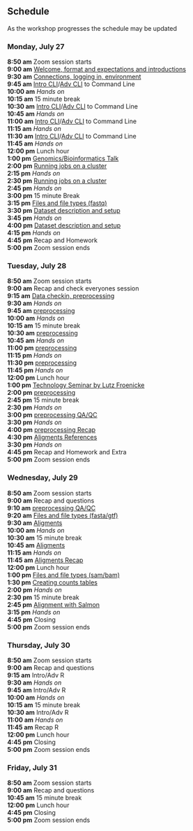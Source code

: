 ## Schedule

As the workshop progresses the schedule may be updated

### Monday, July 27

**8:50 am**  Zoom session starts    
**9:00 am**  [Welcome, format and expectations and introductions](welcome)    
**9:30 am**  [Connections, logging in, environment](../prerequisites/cli/logging-in)  
**9:45 am**  [Intro CLI](../prerequisites/cli/command-line-intro)/[Adv CLI](../prerequisites/cli/advanced-command-line) to Command Line  
**10:00 am**   _Hands on_   
**10:15 am**  15 minute break   
**10:30 am**  [Intro CLI](../prerequisites/cli/command-line-intro)/[Adv CLI](../prerequisites/cli/advanced-command-line) to Command Line     
**10:45 am**   _Hands on_    
**11:00 am**  [Intro CLI](../prerequisites/cli/command-line-intro)/[Adv CLI](../prerequisites/cli/advanced-command-line) to Command Line    
**11:15 am**   _Hands on_     
**11:30 am**  [Intro CLI](../prerequisites/cli/command-line-intro)/[Adv CLI](../prerequisites/cli/advanced-command-line) to Command Line    
**11:45 am**   _Hands on_     
**12:00 pm** Lunch hour       
**1:00 pm**  [Genomics/Bioinformatics Talk](https://raw.githubusercontent.com/ucdavis-bioinformatics-training/ucdavis-bioinformatics-training.presentations/master/genomics/Genomics_a_perspective_May_2020.pdf)  
**2:00 pm**    [Running jobs on a cluster](../prerequisites/cli/cluster)    
**2:15 pm**     _Hands on_   
**2:30 pm**    [Running jobs on a cluster](../prerequisites/cli/cluster)    
**2:45 pm**     _Hands on_    
**3:00 pm**     15 minute Break    
**3:15 pm**   [Files and file types (fastq)](../data_reduction/filetypes)    
**3:30 pm**   [Dataset description and setup](../data_reduction/00-project_setup_mm)    
**3:45 pm**     _Hands on_     
**4:00 pm**   [Dataset description and setup](../data_reduction/00-project_setup_mm)    
**4:15 pm**   _Hands on_          
**4:45 pm**  Recap and Homework       
**5:00 pm**  Zoom session ends        

### Tuesday, July 28

**8:50 am**  Zoom session starts  
**9:00 am** Recap and check everyones session  
**9:15 am** [Data checkin, preprocessing](../data_reduction/01-preproc_htstream_mm)      
**9:30 am**   _Hands on_          
**9:45 am**     [preprocessing](../data_reduction/01-preproc_htstream_mm)    
**10:00 am**    _Hands on_    
**10:15 am**   15 minute break  
**10:30 am**    [preprocessing](../data_reduction/01-preproc_htstream_mm)      
**10:45 am**    _Hands on_     
**11:00 pm**    [preprocessing](../data_reduction/01-preproc_htstream_mm)      
**11:15 pm**    _Hands on_     
**11:30 pm**    [preprocessing](../data_reduction/01-preproc_htstream_mm)      
**11:45 pm**    _Hands on_     
**12:00 pm**    Lunch hour      
**1:00 pm**     [Technology Seminar by Lutz Froenicke](https://raw.githubusercontent.com/ucdavis-bioinformatics-training/ucdavis-bioinformatics-training.presentations/master/mrna/Bioinformatics_Workshop_2020_RNA.pdf)  
**2:00 pm**    [preprocessing](../data_reduction/01-preproc_htstream_mm)      
**2:45 pm**  15 minute break   
**2:30 pm**    _Hands on_     
**3:00 pm**    [preprocessing QA/QC](../data_reduction/01-preproc_htstream_mm)      
**3:30 pm**    _Hands on_     
**4:00 pm**     [preprocessing Recap](../data_reduction/01-preproc_htstream_mm)      
**4:30 pm**  [Aligments References](../data_reduction/02-alignment_mm)  
**3:30 pm**    _Hands on_     
**4:45 pm**  Recap and Homework and Extra    
**5:00 pm**  Zoom session ends   

### Wednesday, July 29

**8:50 am**  Zoom session starts  
**9:00 am** Recap and questions  
**9:10 am**    [preprocessing QA/QC](../data_reduction/01-preproc_htstream_mm)      
**9:20 am**   [Files and file types (fasta/gtf)](../data_reduction/filetypes#Annotation-based-file-types)     
**9:30 am**  [Aligments](../data_reduction/02-alignment_mm)   
**10:00 am**    _Hands on_     
**10:30 am**   15 minute break  
**10:45 am**  [Aligments](../data_reduction/02-alignment_mm)    
**11:15 am**    _Hands on_     
**11:45 am**  [Aligments Recap](../data_reduction/02-alignment_mm)    
**12:00 pm** Lunch hour    
**1:00 pm**   [Files and file types (sam/bam)](../data_reduction/filetypes#Alignment-based-file-types)     
**1:30 pm** [Creating counts tables](../data_reduction/03-counts_mm)    
**2:00 pm**    _Hands on_      
**2:30 pm**   15 minute break    
**2:45 pm** [Alignment with Salmon](../data_reduction/02-salmon_mm)      
**3:15 pm**    _Hands on_      
**4:45 pm** Closing  
**5:00  pm**  Zoom session ends  

### Thursday, July 30

**8:50 am**  Zoom session starts  
**9:00 am** Recap and questions  
**9:15 am**  Intro/Adv R  
**9:30 am**    _Hands on_      
**9:45 am**  Intro/Adv R  
**10:00 am**   _Hands on_    
**10:15 am**   15 minute break   
**10:30 am**  Intro/Adv R  
**11:00 am**    _Hands on_      
**11:45 am**  Recap R  
**12:00 pm** Lunch hour    
**4:45 pm** Closing  
**5:00 pm**  Zoom session ends  

### Friday, July 31

**8:50 am**  Zoom session starts  
**9:00 am** Recap and questions  
**10:45 am**   15 minute break  
**12:00 pm** Lunch hour    
**4:45 pm** Closing  
**5:00 pm**  Zoom session ends  
